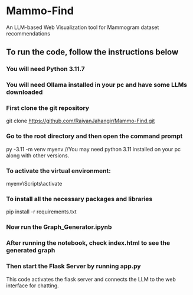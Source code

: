 # Mammo-Find
An LLM-based Web Visualization tool for Mammogram dataset recommendations 

## To run the code, follow the instructions below

### You will need Python 3.11.7

### You will need Ollama installed in your pc and have some LLMs downloaded

### First clone the git repository
git clone https://github.com/RaiyanJahangir/Mammo-Find.git

### Go to the root directory and then open the command prompt
py -3.11 -m venv myenv  //You may need python 3.11 installed on your pc along with other versions.

### To activate the virtual environment:
myenv\Scripts\activate

### To install all the necessary packages and libraries
pip install -r requirements.txt

### Now run the Graph_Generator.ipynb

### After running the notebook, check index.html to see the generated graph

### Then start the Flask Server by running app.py
This code activates the flask server and connects the LLM to the web interface for chatting.
